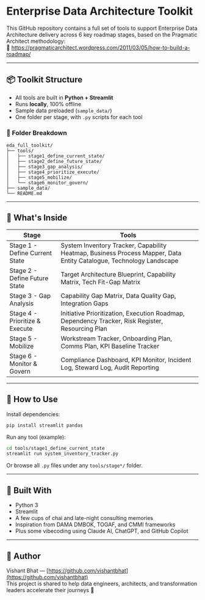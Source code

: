 # Enterprise Data Architecture Toolkit

This GitHub repository contains a full set of tools to support Enterprise Data Architecture delivery across 6 key roadmap stages, based on the Pragmatic Architect methodology:  
🔗 https://pragmaticarchitect.wordpress.com/2011/03/05/how-to-build-a-roadmap/

---

## 📦 Toolkit Structure

- All tools are built in **Python + Streamlit**
- Runs **locally**, 100% offline
- Sample data preloaded (`sample_data/`)
- One folder per stage, with `.py` scripts for each tool

### 📁 Folder Breakdown

```
eda_full_toolkit/
├── tools/
│   ├── stage1_define_current_state/
│   ├── stage2_define_future_state/
│   ├── stage3_gap_analysis/
│   ├── stage4_prioritize_execute/
│   ├── stage5_mobilize/
│   └── stage6_monitor_govern/
├── sample_data/
└── README.md
```

---

## 🧰 What's Inside

| Stage | Tools |
|-------|-------|
| Stage 1 - Define Current State | System Inventory Tracker, Capability Heatmap, Business Process Mapper, Data Entity Catalogue, Technology Landscape |
| Stage 2 - Define Future State | Target Architecture Blueprint, Capability Matrix, Tech Fit-Gap Matrix |
| Stage 3 - Gap Analysis | Capability Gap Matrix, Data Quality Gap, Integration Gaps |
| Stage 4 - Prioritize & Execute | Initiative Prioritization, Execution Roadmap, Dependency Tracker, Risk Register, Resourcing Plan |
| Stage 5 - Mobilize | Workstream Tracker, Onboarding Plan, Comms Plan, KPI Baseline Tracker |
| Stage 6 - Monitor & Govern | Compliance Dashboard, KPI Monitor, Incident Log, Steward Log, Audit Reporting |

---

## 🚀 How to Use

Install dependencies:
```bash
pip install streamlit pandas
```

Run any tool (example):
```bash
cd tools/stage1_define_current_state
streamlit run system_inventory_tracker.py
```

Or browse all `.py` files under any `tools/stage*/` folder.

---

## 🙌 Built With

- Python 3
- Streamlit
- A few cups of chai and late-night consulting memories
- Inspiration from DAMA DMBOK, TOGAF, and CMMI frameworks
- Plus some vibecoding using Claude AI, ChatGPT, and GitHub Copilot

---

## 🔗 Author

Vishant Bhat — [https://github.com/vishantbhat](https://github.com/vishantbhat)  
This project is shared to help data engineers, architects, and transformation leaders accelerate their journeys 🚀